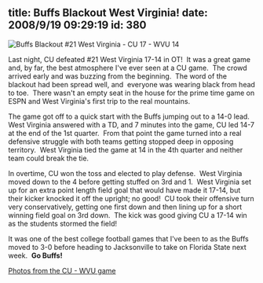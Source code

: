 title: Buffs Blackout West Virginia!
date: 2008/9/19 09:29:19
id: 380
---
![Buffs Blackout #21 West Virginia - CU 17 - WVU 14](/journal_images/mini-IMG_4279-journal.jpg)

Last night, CU defeated #21 West Virginia 17-14 in OT!  It was a great game and, by far, the best atmosphere I've ever seen at a CU game.  The crowd arrived early and was buzzing from the beginning.  The word of the blackout had been spread well, and  everyone was wearing black from head to toe.  There wasn't an empty seat in the house for the prime time game on ESPN and West Virginia's first trip to the real mountains.

The game got off to a quick start with the Buffs jumping out to a 14-0 lead.  West Virginia answered with a TD, and 7 minutes into the game, CU led 14-7 at the end of the 1st quarter.  From that point the game turned into a real defensive struggle with both teams getting stopped deep in opposing territory.  West Virginia tied the game at 14 in the 4th quarter and neither team could break the tie.

In overtime, CU won the toss and elected to play defense.  West Virginia moved down to the 4 before getting stuffed on 3rd and 1.  West Virginia set up for an extra point length field goal that would have made it 17-14, but their kicker knocked it off the upright; no good!  CU took their offensive turn very conservatively, getting one first down and then lining up for a short winning field goal on 3rd down.  The kick was good giving CU a 17-14 win as the students stormed the field!

It was one of the best college football games that I've been to as the Buffs moved to 3-0 before heading to Jacksonville to take on Florida State next week.  **Go Buffs!**

[Photos from the CU - WVU game](PhotoAlbum.aspx?ID=CUBUFFS200809)
